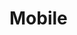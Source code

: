 # Mobile

<script type="text/javascript" src="gitbook/app.js"></script>
<script type="text/javascript" src="js/general.js"></script>